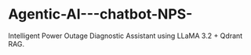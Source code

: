 # Agentic-AI---chatbot-NPS-
 Intelligent Power Outage Diagnostic Assistant using LLaMA 3.2 + Qdrant RAG.
